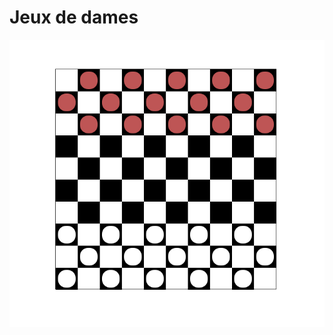 # Jeux de dames 

<img src="https://github.com/mazong-dongmo-manuel-glory/damier/blob/master/back.PNG" title="background" alt="damier background">
